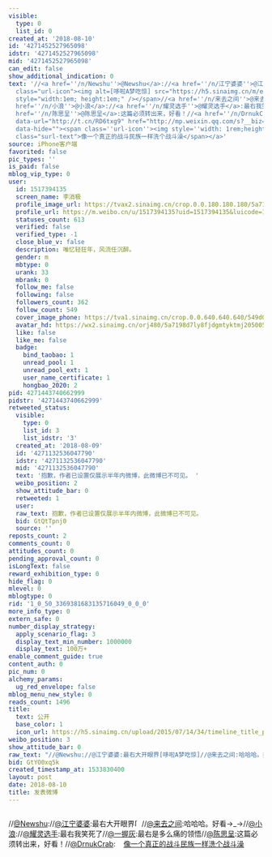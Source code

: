 ```yaml
---
visible:
  type: 0
  list_id: 0
created_at: '2018-08-10'
id: '4271452527965098'
idstr: '4271452527965098'
mid: '4271452527965098'
can_edit: false
show_additional_indication: 0
text: '//<a href=''/n/Newshu''>@Newshu</a>://<a href=''/n/江宁婆婆''>@江宁婆婆</a>:最右大开眼界<span
  class="url-icon"><img alt=[哆啦A梦吃惊] src="https://h5.sinaimg.cn/m/emoticon/icon/doraemon/dr_chijing-31d5542cca.png"
  style="width:1em; height:1em;" /></span>//<a href=''/n/来去之间''>@来去之间</a>:哈哈哈。好看→_→//<a
  href=''/n/小浪''>@小浪</a>://<a href=''/n/耀灵选手''>@耀灵选手</a>:最右我笑死了//<a href=''/n/一握灰''>@一握灰</a>:最右是多么痛的领悟//<a
  href=''/n/陈思呈''>@陈思呈</a>:这篇必须转出来，好看！//<a href=''/n/DrnukCrab''>@DrnukCrab</a>:<a
  data-url="http://t.cn/RD6txg9" href="http://mp.weixin.qq.com/s?__biz=MzIwMDU5ODcwNw==&mid=2650822950&idx=1&sn=f4a94c91f0d7b9bad212b21e20fe70c4&url=http%3A%2F%2Fmp.weixin.qq.com%2Fs%3F__biz%3DMzIwMDU5ODcwNw%3D%3D%26mid%3D2650822950%26idx%3D1%26sn%3Df4a94c91f0d7b9bad212b21e20fe70c4&sinainternalbrowser=topnav&share_menu=1&luicode=10000011&lfid=2304131517394135_-_WEIBO_SECOND_PROFILE_WEIBO&u=http%3A%2F%2Fmp.weixin.qq.com%2Fs%3F__biz%3DMzIwMDU5ODcwNw%3D%3D%26mid%3D2650822950%26idx%3D1%26sn%3Df4a94c91f0d7b9bad212b21e20fe70c4"
  data-hide=""><span class=''url-icon''><img style=''width: 1rem;height: 1rem'' src=''https://h5.sinaimg.cn/upload/2015/09/25/3/timeline_card_small_web_default.png''></span><span
  class="surl-text">像一个真正的战斗民族一样洗个战斗澡</span></a>'
source: iPhone客户端
favorited: false
pic_types: ''
is_paid: false
mblog_vip_type: 0
user:
  id: 1517394135
  screen_name: 李消极
  profile_image_url: https://tvax2.sinaimg.cn/crop.0.0.180.180.180/5a7198d7ly8fjdgmtyktmj20500500so.jpg?KID=imgbed,tva&Expires=1606399339&ssig=JyxA4H6WbL
  profile_url: https://m.weibo.cn/u/1517394135?uid=1517394135&luicode=10000011&lfid=2304131517394135_-_WEIBO_SECOND_PROFILE_WEIBO
  statuses_count: 613
  verified: false
  verified_type: -1
  close_blue_v: false
  description: 唯忆轻狂年，风流任沉醉。
  gender: m
  mbtype: 0
  urank: 33
  mbrank: 0
  follow_me: false
  following: false
  followers_count: 362
  follow_count: 549
  cover_image_phone: https://tva1.sinaimg.cn/crop.0.0.640.640.640/549d0121tw1egm1kjly3jj20hs0hsq4f.jpg
  avatar_hd: https://wx2.sinaimg.cn/orj480/5a7198d7ly8fjdgmtyktmj20500500so.jpg
  like: false
  like_me: false
  badge:
    bind_taobao: 1
    unread_pool: 1
    unread_pool_ext: 1
    user_name_certificate: 1
    hongbao_2020: 2
pid: 4271443740662999
pidstr: '4271443740662999'
retweeted_status:
  visible:
    type: 0
    list_id: 3
    list_idstr: '3'
  created_at: '2018-08-09'
  id: '4271132536047790'
  idstr: '4271132536047790'
  mid: '4271132536047790'
  text: '抱歉，作者已设置仅展示半年内微博，此微博已不可见。 '
  weibo_position: 2
  show_attitude_bar: 0
  retweeted: 1
  user:
  raw_text: 抱歉，作者已设置仅展示半年内微博，此微博已不可见。 ​​​
  bid: GtQtTpnj0
  source: ''
reposts_count: 2
comments_count: 0
attitudes_count: 0
pending_approval_count: 0
isLongText: false
reward_exhibition_type: 0
hide_flag: 0
mlevel: 0
mblogtype: 0
rid: '1_0_50_3369381683135716049_0_0_0'
more_info_type: 0
extern_safe: 0
number_display_strategy:
  apply_scenario_flag: 3
  display_text_min_number: 1000000
  display_text: 100万+
enable_comment_guide: true
content_auth: 0
pic_num: 0
alchemy_params:
  ug_red_envelope: false
mblog_menu_new_style: 0
reads_count: 1496
title:
  text: 公开
  base_color: 1
  icon_url: https://h5.sinaimg.cn/upload/2015/07/14/34/timeline_title_public_default.png
weibo_position: 3
show_attitude_bar: 0
raw_text: "//@Newshu://@江宁婆婆:最右大开眼界[哆啦A梦吃惊]//@来去之间:哈哈哈。好看→_→//@小浪://@耀灵选手:最右我笑死了//@一握灰:最右是多么痛的领悟//@陈思呈:这篇必须转出来，好看！//@DrnukCrab:http://t.cn/RD6txg9"
bid: GtYO0xq5k
created_timestamp_at: 1533830400
layout: post
date: 2018-08-10
title: 发表微博
---
```


![]()

//<a href='/n/Newshu'>@Newshu</a>://<a href='/n/江宁婆婆'>@江宁婆婆</a>:最右大开眼界<span class="url-icon"><img alt=[哆啦A梦吃惊] src="https://h5.sinaimg.cn/m/emoticon/icon/doraemon/dr_chijing-31d5542cca.png" style="width:1em; height:1em;" /></span>//<a href='/n/来去之间'>@来去之间</a>:哈哈哈。好看→_→//<a href='/n/小浪'>@小浪</a>://<a href='/n/耀灵选手'>@耀灵选手</a>:最右我笑死了//<a href='/n/一握灰'>@一握灰</a>:最右是多么痛的领悟//<a href='/n/陈思呈'>@陈思呈</a>:这篇必须转出来，好看！//<a href='/n/DrnukCrab'>@DrnukCrab</a>:<a data-url="http://t.cn/RD6txg9" href="http://mp.weixin.qq.com/s?__biz=MzIwMDU5ODcwNw==&mid=2650822950&idx=1&sn=f4a94c91f0d7b9bad212b21e20fe70c4&url=http%3A%2F%2Fmp.weixin.qq.com%2Fs%3F__biz%3DMzIwMDU5ODcwNw%3D%3D%26mid%3D2650822950%26idx%3D1%26sn%3Df4a94c91f0d7b9bad212b21e20fe70c4&sinainternalbrowser=topnav&share_menu=1&luicode=10000011&lfid=2304131517394135_-_WEIBO_SECOND_PROFILE_WEIBO&u=http%3A%2F%2Fmp.weixin.qq.com%2Fs%3F__biz%3DMzIwMDU5ODcwNw%3D%3D%26mid%3D2650822950%26idx%3D1%26sn%3Df4a94c91f0d7b9bad212b21e20fe70c4" data-hide=""><span class='url-icon'><img style='width: 1rem;height: 1rem' src='https://h5.sinaimg.cn/upload/2015/09/25/3/timeline_card_small_web_default.png'></span><span class="surl-text">像一个真正的战斗民族一样洗个战斗澡</span></a>

